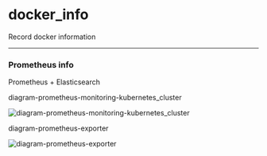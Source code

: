 # docker_info
Record docker information


***
### Prometheus info

Prometheus + Elasticsearch

diagram-prometheus-monitoring-kubernetes_cluster

![diagram-prometheus-monitoring-kubernetes_cluster](https://static-www.elastic.co/v3/assets/bltefdd0b53724fa2ce/blt8c764036a177b6df/5e33379814c58102c3d7ef19/diagram-prometheus-monitoring-kubernetes_cluster-1366x768px.png)

diagram-prometheus-exporter

![diagram-prometheus-exporter](https://static-www.elastic.co/v3/assets/bltefdd0b53724fa2ce/bltf3ff5568f495f8df/5e3897a901e4f445b22f6a82/diagram-prometheus-exporter-1-1366x768px.png)
